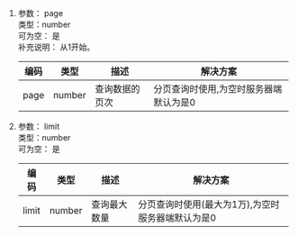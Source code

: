 1.  参数： page  
    类型：number  
    可为空： 是  
    补充说明： 从1开始。  

    |  编码   |  类型 |  描述 |  解决方案 |
    |  ----  | ----  | ----  | ----  |
    | page  | number   | 查询数据的页次 | 分页查询时使用,为空时服务器端默认为是0 |
   
1.  参数： limit  
    类型：number  
    可为空： 是  

    |  编码   |  类型 |  描述 |  解决方案 |
    |  ----  | ----  | ----  | ----  |
    | limit  | number   | 查询最大数量 | 分页查询时使用(最大为1万),为空时服务器端默认为是0|
